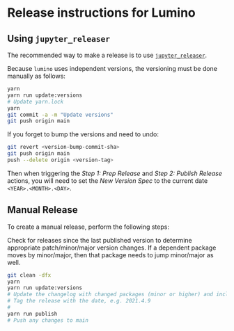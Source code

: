 # Release instructions for Lumino

## Using `jupyter_releaser`

The recommended way to make a release is to use [`jupyter_releaser`](https://jupyter-releaser.readthedocs.io/en/latest/get_started/making_release_from_repo.html).

Because `lumino` uses independent versions, the versioning must be
done manually as follows:

```bash
yarn
yarn run update:versions
# Update yarn.lock
yarn
git commit -a -m "Update versions"
git push origin main
```

If you forget to bump the versions and need to undo:

```bash
git revert <version-bump-commit-sha>
git push origin main
push --delete origin <version-tag>
```

Then when triggering the _Step 1: Prep Release_ and _Step 2: Publish Release_ actions, you will
need to set the _New Version Spec_ to the current date `<YEAR>.<MONTH>.<DAY>`.

## Manual Release

To create a manual release, perform the following steps:

Check for releases since the last published version to determine appropriate
patch/minor/major version changes.
If a dependent package moves by minor/major, then that package needs to jump
minor/major as well.

```bash
git clean -dfx
yarn
yarn run update:versions
# Update the changelog with changed packages (minor or higher) and included PRs.
# Tag the release with the date, e.g. 2021.4.9
#
yarn run publish
# Push any changes to main
```
